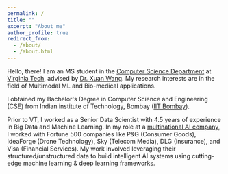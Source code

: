 ```yaml
---
permalink: /
title: ""
excerpt: "About me"
author_profile: true
redirect_from: 
  - /about/
  - /about.html
---
```

Hello, there! I am an MS student in the [Computer Science Department](https://cs.vt.edu/) at [Virginia Tech](https://cs.vt.edu), advised by [Dr. Xuan Wang](https://xuanwang91.github.io/). 
My research interests are in the field of Multimodal ML and Bio-medical applications.

I obtained my Bachelor's Degree in Computer Science and Engineering (CSE) from Indian institute of Technology, Bombay ([IIT Bombay](https://www.iitb.ac.in/)).

Prior to VT, I worked as a Senior Data Scientist with 4.5 years of experience in Big Data and Machine Learning. In my role at a [multinational AI company](https://fractal.ai/), I worked with Fortune 500 companies like P&G (Consumer Goods), IdeaForge (Drone Technology), Sky (Telecom Media), DLG (Insurance), and Visa (Financial Services). My work involved leveraging their structured/unstructured data to build intelligent AI systems using cutting-edge machine learning & deep learning frameworks.
